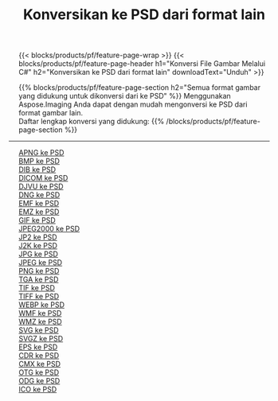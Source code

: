 ﻿---
title: Konversikan ke PSD dari format lain 
weight: 3920
url: /id/net/conversion/to/psd 
lang: id
langdirlevel: 2
locales: zh-hans,ja,it,ru,de,es,fr,nl,id,lt,pl,pt,vi,tr,ko,zh-hant,ar,hi,th,sv,cs,uk,he
description: Menggunakan Aspose.Imaging Anda dapat dengan mudah mengonversi ke PSD dari format lain
---

{{< blocks/products/pf/feature-page-wrap >}}
{{< blocks/products/pf/feature-page-header h1="Konversi File Gambar Melalui C#" h2="Konversikan ke PSD dari format lain" downloadText="Unduh" >}}


{{% blocks/products/pf/feature-page-section  h2="Semua format gambar yang didukung untuk dikonversi dari ke PSD" %}}
Menggunakan Aspose.Imaging Anda dapat dengan mudah mengonversi ke PSD dari format gambar lain.
<br/>
Daftar lengkap konversi yang didukung:
{{% /blocks/products/pf/feature-page-section %}}
<div class="container-fluid productfamilypage bg-gray">
    <div class="convertypes bg-gray agp-content section">
        <div class="container">
		<hr style="margin-left:-20px;"/>
		<div class="row other-converters">
		    <div class='col-md-2 other-converter remove-lp remove-rp'><a href="/imaging/id/net/conversion/apng-to-psd" >APNG ke PSD</a></div>
<div class='col-md-2 other-converter remove-lp remove-rp'><a href="/imaging/id/net/conversion/bmp-to-psd" >BMP ke PSD</a></div>
<div class='col-md-2 other-converter remove-lp remove-rp'><a href="/imaging/id/net/conversion/dib-to-psd" >DIB ke PSD</a></div>
<div class='col-md-2 other-converter remove-lp remove-rp'><a href="/imaging/id/net/conversion/dicom-to-psd" >DICOM ke PSD</a></div>
<div class='col-md-2 other-converter remove-lp remove-rp'><a href="/imaging/id/net/conversion/djvu-to-psd" >DJVU ke PSD</a></div>
<div class='col-md-2 other-converter remove-lp remove-rp'><a href="/imaging/id/net/conversion/dng-to-psd" >DNG ke PSD</a></div>
<div class='col-md-2 other-converter remove-lp remove-rp'><a href="/imaging/id/net/conversion/emf-to-psd" >EMF ke PSD</a></div>
<div class='col-md-2 other-converter remove-lp remove-rp'><a href="/imaging/id/net/conversion/emz-to-psd" >EMZ ke PSD</a></div>
<div class='col-md-2 other-converter remove-lp remove-rp'><a href="/imaging/id/net/conversion/gif-to-psd" >GIF ke PSD</a></div>
<div class='col-md-2 other-converter remove-lp remove-rp'><a href="/imaging/id/net/conversion/jpeg2000-to-psd" >JPEG2000 ke PSD</a></div>
<div class='col-md-2 other-converter remove-lp remove-rp'><a href="/imaging/id/net/conversion/jp2-to-psd" >JP2 ke PSD</a></div>
<div class='col-md-2 other-converter remove-lp remove-rp'><a href="/imaging/id/net/conversion/j2k-to-psd" >J2K ke PSD</a></div>
<div class='col-md-2 other-converter remove-lp remove-rp'><a href="/imaging/id/net/conversion/jpg-to-psd" >JPG ke PSD</a></div>
<div class='col-md-2 other-converter remove-lp remove-rp'><a href="/imaging/id/net/conversion/jpeg-to-psd" >JPEG ke PSD</a></div>
<div class='col-md-2 other-converter remove-lp remove-rp'><a href="/imaging/id/net/conversion/png-to-psd" >PNG ke PSD</a></div>
<div class='col-md-2 other-converter remove-lp remove-rp'><a href="/imaging/id/net/conversion/tga-to-psd" >TGA ke PSD</a></div>
<div class='col-md-2 other-converter remove-lp remove-rp'><a href="/imaging/id/net/conversion/tif-to-psd" >TIF ke PSD</a></div>
<div class='col-md-2 other-converter remove-lp remove-rp'><a href="/imaging/id/net/conversion/tiff-to-psd" >TIFF ke PSD</a></div>
<div class='col-md-2 other-converter remove-lp remove-rp'><a href="/imaging/id/net/conversion/webp-to-psd" >WEBP ke PSD</a></div>
<div class='col-md-2 other-converter remove-lp remove-rp'><a href="/imaging/id/net/conversion/wmf-to-psd" >WMF ke PSD</a></div>
<div class='col-md-2 other-converter remove-lp remove-rp'><a href="/imaging/id/net/conversion/wmz-to-psd" >WMZ ke PSD</a></div>
<div class='col-md-2 other-converter remove-lp remove-rp'><a href="/imaging/id/net/conversion/svg-to-psd" >SVG ke PSD</a></div>
<div class='col-md-2 other-converter remove-lp remove-rp'><a href="/imaging/id/net/conversion/svgz-to-psd" >SVGZ ke PSD</a></div>
<div class='col-md-2 other-converter remove-lp remove-rp'><a href="/imaging/id/net/conversion/eps-to-psd" >EPS ke PSD</a></div>
<div class='col-md-2 other-converter remove-lp remove-rp'><a href="/imaging/id/net/conversion/cdr-to-psd" >CDR ke PSD</a></div>
<div class='col-md-2 other-converter remove-lp remove-rp'><a href="/imaging/id/net/conversion/cmx-to-psd" >CMX ke PSD</a></div>
<div class='col-md-2 other-converter remove-lp remove-rp'><a href="/imaging/id/net/conversion/otg-to-psd" >OTG ke PSD</a></div>
<div class='col-md-2 other-converter remove-lp remove-rp'><a href="/imaging/id/net/conversion/odg-to-psd" >ODG ke PSD</a></div>
<div class='col-md-2 other-converter remove-lp remove-rp'><a href="/imaging/id/net/conversion/ico-to-psd" >ICO ke PSD</a></div>
                </div>
        </div>
    </div>
</div>
<br/>

